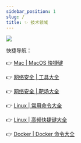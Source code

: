 ```yaml
---
sidebar_position: 1
slug: /
title: ✨ 技术领域
---
```



![](https://quotes-github-readme.vercel.app/api?theme=radical)

快捷导航：

👉 [Mac | MacOS 快捷键](/technique/computer-science/os/mac/shortcut)

👉 [网络安全 | 工具大全](/technique/net-security/tools)

👉 [网络安全 | 靶场大全](/technique/net-security/range)

👉 [Linux | 常用命令大全](/technique/computer-science/os/linux/command)

👉 [Linux | 高频快捷键大全](/technique/computer-science/os/linux/shortcut)

👉 [Docker | Docker 命令大全](/technique/cloud-native/docker/commands)
